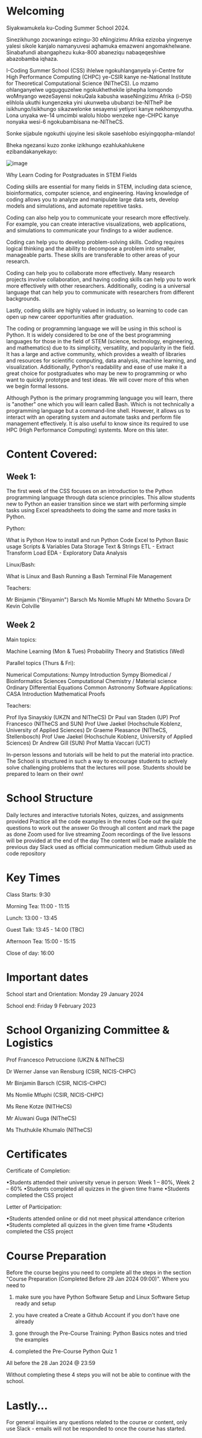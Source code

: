 # Welcoming

Siyakwamukela ku-Coding Summer School 2024.

Sinezikhungo zocwaningo ezingu-30 eNingizimu Afrika ezizoba yingxenye yalesi sikole kanjalo namanyuvesi aqhamuka emazweni angomakhelwane.
Sinabafundi abangaphezu kuka-800 abaneziqu nabaqeqeshiwe abazobamba iqhaza.

I-Coding Summer School (CSS) ihlelwe ngokuhlanganyela yi-Centre for High Performance Computing (CHPC) ye-CSIR kanye ne-National Institute for Theoretical Computational Science (NITheCS). Lo mzamo ohlanganyelwe ugqugquzelwe ngokukhethekile iphepha lomqondo woMnyango wezeSayensi nokuQala kabusha waseNingizimu Afrika (i-DSI) elihlola ukuthi kungenzeka yini ukunweba ububanzi be-NITheP ibe isikhungo/isikhungo sikazwelonke sesayensi yetiyori kanye nekhompyutha. Lona unyaka we-14 umcimbi walolu hlobo wenzeke nge-CHPC kanye nonyaka wesi-6 ngokubambisana ne-NITheCS.

Sonke sijabule ngokuthi ujoyine lesi sikole sasehlobo esiyingqopha-mlando!

Bheka ngezansi kuzo zonke izikhungo ezahlukahlukene ezibandakanyekayo:


![image](https://github.com/ChpcTraining/css2024_notes/assets/157092105/9f3caaa4-36b7-4e9c-a637-927877906317)


Why Learn Coding for Postgraduates in STEM Fields

Coding skills are essential for many fields in STEM, including data science, bioinformatics, computer science, and engineering. Having knowledge of coding allows you to analyze and manipulate large data sets, develop models and simulations, and automate repetitive tasks.

Coding can also help you to communicate your research more effectively. For example, you can create interactive visualizations, web applications, and simulations to communicate your findings to a wider audience.

Coding can help you to develop problem-solving skills. Coding requires logical thinking and the ability to decompose a problem into smaller, manageable parts. These skills are transferable to other areas of your research.

Coding can help you to collaborate more effectively. Many research projects involve collaboration, and having coding skills can help you to work more effectively with other researchers. Additionally, coding is a universal language that can help you to communicate with researchers from different backgrounds.

Lastly, coding skills are highly valued in industry, so learning to code can open up new career opportunities after graduation.

The coding or programming language we will be using in this school is Python. It is widely considered to be one of the best programming languages for those in the field of STEM (science, technology, engineering, and mathematics) due to its simplicity, versatility, and popularity in the field. It has a large and active community, which provides a wealth of libraries and resources for scientific computing, data analysis, machine learning, and visualization. Additionally, Python's readability and ease of use make it a great choice for postgraduates who may be new to programming or who want to quickly prototype and test ideas. We will cover more of this when we begin formal lessons.

Although Python is the primary programming language you will learn, there is "another" one which you will learn called Bash. Which is not technically a programming language but a command-line shell. However, it allows us to interact with an operating system and automate tasks and perform file management effectively. It is also useful to know since its required to use HPC (High Performance Computing) systemts. More on this later.


# Content Covered:

## Week 1:

The first week of the CSS focuses on an introduction to the Python programming language through data science principles. This allow students new to Python an easier transition since we start with performing simple tasks using Excel spreadsheets to doing the same and more tasks in Python.

Python:

What is Python
How to install and run Python Code
Excel to Python
Basic usage
Scripts & Variables
Data Storage
Text & Strings
ETL - Extract Transform Load
EDA - Exploratory Data Analysis

Linux/Bash:

What is Linux and Bash
Running a Bash Terminal
File Management

Teachers:

Mr Binjamin ("Binyamin") Barsch
Ms Nomlie Mfuphi
Mr Mthetho Sovara
Dr Kevin Colville 

## Week 2 

Main topics:

Machine Learning (Mon & Tues)
Probability Theory and Statistics (Wed)

Parallel topics (Thurs & Fri):

Numerical Computations: Numpy Introduction
Sympy
Biomedical / Bioinformatics Sciences
Computational Chemistry / Material science
Ordinary Differential Equations
Common Astronomy Software Applications: CASA Introduction
Mathematical Proofs

Teachers:

Prof Ilya Sinayskiy (UKZN and NITheCS)
Dr Paul van Staden (UP)
Prof Francesco (NITheCS and SUN)
Prof Uwe Jaekel (Hochschule Koblenz, University of Applied Sciences)
Dr Graeme Pleasance (NITheCS, Stellenbosch)
Prof Uwe Jaekel (Hochschule Koblenz, University of Applied Sciences)
Dr Andrew Gill (SUN)
Prof Mattia Vaccari (UCT)

In-person lessons and tutorials will be held to put the material into practice. The School is structured in such a way to encourage students to actively solve challenging problems that the lectures will pose. Students should be prepared to learn on their own!

# School Structure

Daily lectures and interactive tutorials
Notes, quizzes, and assignments provided
Practice all the code examples in the notes
Code out the quiz questions to work out the answer
Go through all content and mark the page as done
Zoom used for live streaming
Zoom recordings of the live lessons will be provided at the end of the day
The content will be made available the previous day
Slack used as official communication medium
Github used as code repository

# Key Times

Class Starts: 9:30

Morning Tea: 11:00 - 11:15

Lunch: 13:00 - 13:45

Guest Talk: 13:45 - 14:00 (TBC)

Afternoon Tea: 15:00 - 15:15

Close of day: 16:00


# Important dates

School start and Orientation: Monday 29 January 2024

School end: Friday 9 February 2023

# School Organizing Committee & Logistics

Prof Francesco Petruccione (UKZN & NITheCS)

Dr Werner Janse van Rensburg (CSIR, NICIS-CHPC)

Mr Binjamin Barsch (CSIR, NICIS-CHPC)

Ms Nomlie Mfuphi (CSIR, NICIS-CHPC)

Ms Rene Kotze (NITHeCS)

Mr Aluwani Guga (NITheCS)

Ms Thuthukile Khumalo (NITheCS)

# Certificates

Certificate of Completion:

•Students attended their university venue in person: Week 1 – 80%, Week 2 – 60%
•Students completed all quizzes in the given time frame
•Students completed the CSS project

Letter of Participation:

•Students attended online or did not meet physical attendance criterion
•Students completed all quizzes in the given time frame
•Students completed the CSS project

# Course Preparation

Before the course begins you need to complete all the steps in the section "Course Preparation (Completed Before 29 Jan 2024 09:00)". Where you need to

1. make sure you have Python Software Setup and Linux Software Setup ready and setup

2. you have created a Create a Github Account if you don't have one already

3. gone through the Pre-Course Training: Python Basics notes and tried the examples

4. completed the Pre-Course Python Quiz 1

All before the 28 Jan 2024 @ 23:59

Without completing these 4 steps you will not be able to continue with the school.

# Lastly...

For general inquiries any questions related to the course or content, only use Slack - emails will not be responded to once the course has started.


